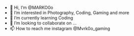 - 👋 Hi, I’m @MARKO0o
- 👀 I’m interested in Photography, Coding, Gaming and more
- 🌱 I’m currently learning Coding
- 💞️ I’m looking to collaborate on ...
- 📫 How to reach me instagram @Mvrk0o_gaming

<!---
MARKO0o/MARKO0o is a ✨ special ✨ repository because its `README.md` (this file) appears on your GitHub profile.
You can click the Preview link to take a look at your changes.
--->
